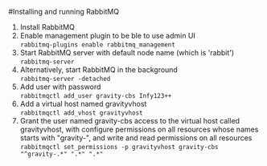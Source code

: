 #Installing and running RabbitMQ  
1. Install RabbitMQ
2. Enable management plugin to be ble to use admin UI  
   ```rabbitmq-plugins enable rabbitmq_management```  
3. Start RabbitMQ server with default node name (which is 'rabbit')  
   ```rabbitmq-server```  
4. Alternatively, start RabbitMQ in the background  
   ```rabbitmq-server -detached```  
5. Add user with password  
   ```rabbitmqctl add_user gravity-cbs Infy123++```  
6. Add a virtual host named gravityvhost  
   ```rabbitmqctl add_vhost gravityvhost```  
7. Grant the user named gravity-cbs access to the virtual host called gravityvhost, with configure permissions on all resources whose names starts with "gravity-", and write and read permissions on all resources  
   ```rabbitmqctl set_permissions -p gravityvhost gravity-cbs "^gravity-.*" ".*" ".*"```  

